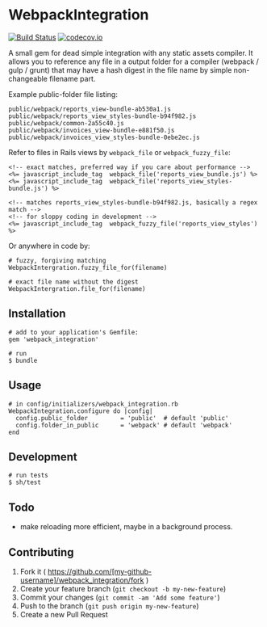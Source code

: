 # WebpackIntegration

[![Build Status](https://travis-ci.org/mindreframer/webpack_integration.svg?branch=master)](http://travis-ci.org/mindreframer/webpack_integration)
[![codecov.io](https://codecov.io/github/mindreframer/webpack_integration/coverage.svg?branch=master)](https://codecov.io/github/mindreframer/webpack_integration?branch=master)

A small gem for dead simple integration with any static assets compiler.
It allows you to reference any file in a output folder for a compiler (webpack / gulp / grunt) that may have a hash digest in the file name by simple non-changeable filename part.

Example public-folder file listing:

    public/webpack/reports_view-bundle-ab530a1.js
    public/webpack/reports_view_styles-bundle-b94f982.js
    public/webpack/common-2a55c40.js
    public/webpack/invoices_view-bundle-e881f50.js
    public/webpack/invoices_view_styles-bundle-0ebe2ec.js


Refer to files in Rails views by `webpack_file` or `webpack_fuzzy_file`:

    <!-- exact matches, preferred way if you care about performance -->
    <%= javascript_include_tag  webpack_file('reports_view_bundle.js') %>
    <%= javascript_include_tag  webpack_file('reports_view_styles-bundle.js') %>

    <!-- matches reports_view_styles-bundle-b94f982.js, basically a regex match -->
    <!-- for sloppy coding in development -->
    <%= javascript_include_tag  webpack_fuzzy_file('reports_view_styles') %>


Or anywhere in code by:

    # fuzzy, forgiving matching
    WebpackIntergration.fuzzy_file_for(filename)

    # exact file name without the digest
    WebpackIntergration.file_for(filename)


## Installation

    # add to your application's Gemfile:
    gem 'webpack_integration'

    # run
    $ bundle

## Usage

    # in config/initializers/webpack_integration.rb
    WebpackIntegration.configure do |config|
      config.public_folder         = 'public'  # default 'public'
      config.folder_in_public      = 'webpack' # default 'webpack'
    end


## Development
    # run tests
    $ sh/test

## Todo
  - make reloading more efficient, maybe in a background process.

## Contributing

1. Fork it ( https://github.com/[my-github-username]/webpack_integration/fork )
2. Create your feature branch (`git checkout -b my-new-feature`)
3. Commit your changes (`git commit -am 'Add some feature'`)
4. Push to the branch (`git push origin my-new-feature`)
5. Create a new Pull Request
